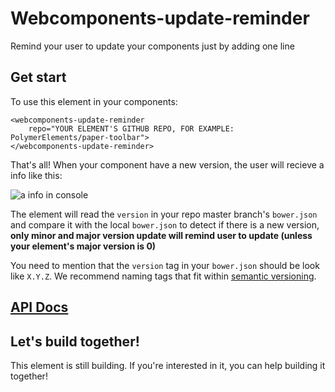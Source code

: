# Webcomponents-update-reminder
Remind your user to update your components just by adding one line

## Get start
To use this element in your components:
```
<webcomponents-update-reminder
    repo="YOUR ELEMENT'S GITHUB REPO, FOR EXAMPLE: PolymerElements/paper-toolbar">
</webcomponents-update-reminder>
```
That's all! When your component have a new version, the user will recieve a info like this:

![a info in console](https://raw.githubusercontent.com/markhuang1212/webcomponents-update-reminder/master/info.JPG)

The element will read the `version` in your repo master branch's `bower.json` and compare it with the local `bower.json` to detect if there is a new version, **only minor and major version update will remind user to update (unless your element's major version is 0)**

You need to mention that the `version` tag in your `bower.json` should be look like `X.Y.Z`. We recommend naming tags that fit within [semantic versioning](http://semver.org/).

## [API Docs](http://open-elements.org/elements/webcomponents-update-reminder)

## Let's build together!
This element is still building. If you're interested in it, you can help building it together!
